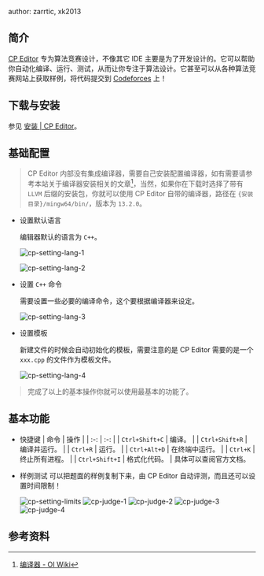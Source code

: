 author: zarrtic, xk2013

## 简介

[CP Editor](https://github.com/cpeditor/cpeditor) 专为算法竞赛设计，不像其它 IDE 主要是为了开发设计的。它可以帮助你自动化编译、运行、测试，从而让你专注于算法设计。它甚至可以从各种算法竞赛网站上获取样例，将代码提交到 [Codeforces](https://codeforces.com/) 上！

## 下载与安装

参见 [安装 | CP Editor](https://cpeditor.org/zh/docs/installation/)。

## 基础配置

> CP Editor 内部没有集成编译器，需要自己安装配置编译器，如有需要请参考本站关于编译器安装相关的文章[^compiler]，当然，如果你在下载时选择了带有 `LLVM` 后缀的安装包，你就可以使用 CP Editor 自带的编译器，路径在 `{安装目录}/mingw64/bin/`，版本为 `13.2.0`。

-   设置默认语言

    编辑器默认的语言为 `C++`。

    ![cp-setting-lang-1](images/cp-setting-lang-1.png)

    ![cp-setting-lang-2](images/cp-setting-lang-2.png)

-   设置 `C++` 命令

    需要设置一些必要的编译命令，这个要根据编译器来设定。

    ![cp-setting-lang-3](images/cp-setting-lang-3.png)

-   设置模板

    新建文件的时候会自动初始化的模板，需要注意的是 CP Editor 需要的是一个 `xxx.cpp` 的文件作为模板文件。

    ![cp-setting-lang-4](images/cp-setting-lang-4.png)

> 完成了以上的基本操作你就可以使用最基本的功能了。

## 基本功能
-   快捷键
    | 命令 | 操作 |
    | :-: | :-: |
    | `Ctrl+Shift+C` | 编译。 |
    | `Ctrl+Shift+R` | 编译并运行。 |
    | `Ctrl+R` | 运行。 |
    | `Ctrl+Alt+D` | 在终端中运行。 |
    | `Ctrl+K` | 终止所有进程。 |
    | `Ctrl+Shift+I` | 格式化代码。 |
    具体可以查阅官方文档。

-   样例测试
    可以把题面的样例复制下来，由 CP Editor 自动评测，而且还可以设置时间限制！

    ![cp-setting-limits](images/cp-setting-limits.png)
    ![cp-judge-1](images/cp-judge-1.png)
    ![cp-judge-2](images/cp-judge-2.png)
    ![cp-judge-3](images/cp-judge-3.png)
    ![cp-judge-4](images/cp-judge-4.png)

## 参考资料

[^compiler]: [编译器 - OI Wiki](../compiler.md)